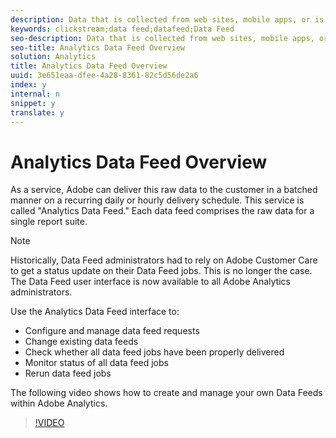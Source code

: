 ```yaml
---
description: Data that is collected from web sites, mobile apps, or is uploaded using web service APIs or data sources, is processed and stored in Adobe's Data Warehouse. This raw clickstream data forms the data set that is used by Adobe Analytics.
keywords: clickstream;data feed;datafeed;Data Feed
seo-description: Data that is collected from web sites, mobile apps, or is uploaded using web service APIs or data sources, is processed and stored in Adobe's Data Warehouse. This raw clickstream data forms the data set that is used by Adobe Analytics.
seo-title: Analytics Data Feed Overview
solution: Analytics
title: Analytics Data Feed Overview
uuid: 3e651eaa-dfee-4a28-8361-82c5d56de2a6
index: y
internal: n
snippet: y
translate: y
---
```


# Analytics Data Feed Overview

As a service, Adobe can deliver this raw data to the customer in a batched manner on a recurring daily or hourly delivery schedule. This service is called "Analytics Data Feed." Each data feed comprises the raw data for a single report suite. 


>[!NOTE]
>
>Historically, Data Feed administrators had to rely on Adobe Customer Care to get a status update on their Data Feed jobs. This is no longer the case. The Data Feed user interface is now available to all Adobe Analytics administrators.



Use the Analytics Data Feed interface to: 


* Configure and manage data feed requests
* Change existing data feeds
* Check whether all data feed jobs have been properly delivered
* Monitor status of all data feed jobs
* Rerun data feed jobs


The following video shows how to create and manage your own Data Feeds within Adobe Analytics. 

>[!VIDEO](https://vimeo.com/m_fb--gNtR4) 
